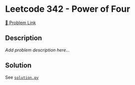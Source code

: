 # Leetcode 342 - Power of Four

[🔗 Problem Link](https://leetcode.com/problems/power-of-four/)

## Description

*Add problem description here...*

## Solution

See [`solution.py`](solution.py)
